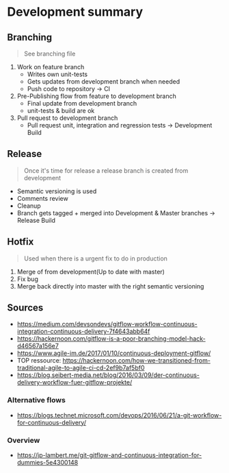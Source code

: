 # Development summary

## Branching

> See branching file

1. Work on feature branch
	* Writes own unit-tests
	* Gets updates from development branch when needed
	* Push code to repository -> CI
2. Pre-Publishing flow from feature to development branch
	* Final update from development branch
	* unit-tests & build are ok
3. Pull request to development branch
	* Pull request unit, integration and regression tests -> Development Build

## Release

> Once it's time for release a release branch is created from development

* Semantic versioning is used
* Comments review
* Cleanup
* Branch gets tagged + merged into Development & Master branches -> Release Build

## Hotfix

> Used when there is a urgent fix to do in production

1. Merge of from development(Up to date with master)
2. Fix bug
3. Merge back directly into master with the right semantic versioning

## Sources

* <https://medium.com/devsondevs/gitflow-workflow-continuous-integration-continuous-delivery-7f4643abb64f>
* <https://hackernoon.com/gitflow-is-a-poor-branching-model-hack-d46567a156e7>
* <https://www.agile-im.de/2017/01/10/continuous-deployment-gitflow/>
* TOP ressource: <https://hackernoon.com/how-we-transitioned-from-traditional-agile-to-agile-ci-cd-2ef9b7af5bf0>
* <https://blog.seibert-media.net/blog/2016/03/09/der-continuous-delivery-workflow-fuer-gitflow-projekte/>

### Alternative flows

* <https://blogs.technet.microsoft.com/devops/2016/06/21/a-git-workflow-for-continuous-delivery/>

### Overview

* <https://jp-lambert.me/git-gitflow-and-continuous-integration-for-dummies-5e4300148>